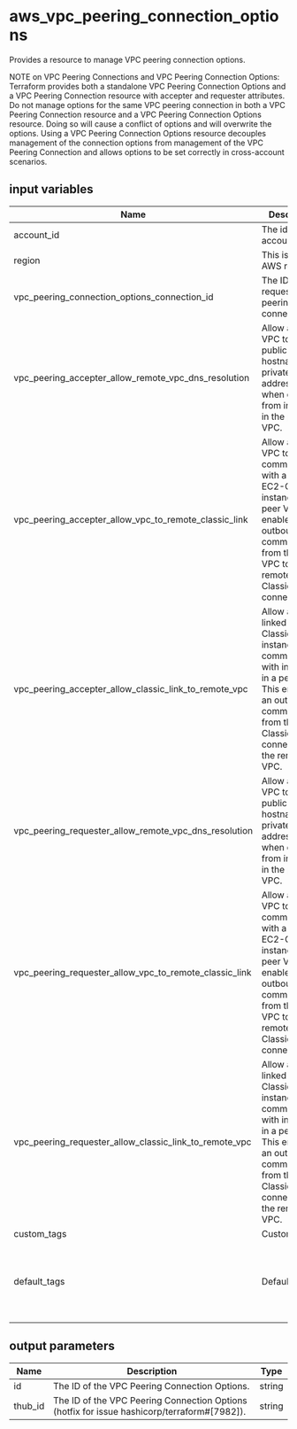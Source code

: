 # aws_vpc_peering_connection_options

Provides a resource to manage VPC peering connection options.

NOTE on VPC Peering Connections and VPC Peering Connection Options: Terraform provides both a standalone VPC Peering Connection Options and a VPC Peering Connection resource with accepter and requester attributes. Do not manage options for the same VPC peering connection in both a VPC Peering Connection resource and a VPC Peering Connection Options resource. Doing so will cause a conflict of options and will overwrite the options. Using a VPC Peering Connection Options resource decouples management of the connection options from management of the VPC Peering Connection and allows options to be set correctly in cross-account scenarios.

## input variables

| Name | Description | Type | Default | Required |
|------|-------------|:----:|:-----:|:-----:|
|account_id|The id of AWS account.|string||Yes|
|region|This is the AWS region.|string|us-east-1|Yes|
|vpc_peering_connection_options_connection_id|The ID of the requester VPC peering connection.|string||Yes|
|vpc_peering_accepter_allow_remote_vpc_dns_resolution|Allow a local VPC to resolve public DNS hostnames to private IP addresses when queried from instances in the peer VPC.|boolean|true|No|
|vpc_peering_accepter_allow_vpc_to_remote_classic_link|Allow a local VPC to communicate with a linked EC2-Classic instance in a peer VPC. This enables an outbound communication from the local VPC to the remote ClassicLink connection.|boolean|true|No|
|vpc_peering_accepter_allow_classic_link_to_remote_vpc|Allow a local linked EC2-Classic instance to communicate with instances in a peer VPC. This enables an outbound communication from the local ClassicLink connection to the remote VPC.|boolean|true|No|
|vpc_peering_requester_allow_remote_vpc_dns_resolution|Allow a local VPC to resolve public DNS hostnames to private IP addresses when queried from instances in the peer VPC.|boolean|true|No|
|vpc_peering_requester_allow_vpc_to_remote_classic_link|Allow a local VPC to communicate with a linked EC2-Classic instance in a peer VPC. This enables an outbound communication from the local VPC to the remote ClassicLink connection.|boolean|true|No|
|vpc_peering_requester_allow_classic_link_to_remote_vpc|Allow a local linked EC2-Classic instance to communicate with instances in a peer VPC. This enables an outbound communication from the local ClassicLink connection to the remote VPC.|boolean|true|No|
|custom_tags|Custom tags.|map||No|
|default_tags|Default tags.|map|{"ThubName"= "{{ name }}","ThubCode"= "{{ code }}","ThubEnv"= "default","Description" = "Managed by TerraHub"}|No|

## output parameters

| Name | Description | Type |
|------|-------------|:----:|
|id|The ID of the VPC Peering Connection Options.|string|
|thub_id|The ID of the VPC Peering Connection Options (hotfix for issue hashicorp/terraform#[7982]).|string|
